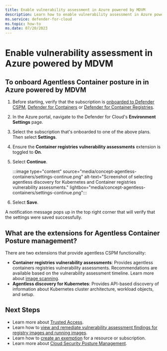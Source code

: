 ```yaml
---
title: Enable vulnerability assessment in Azure powered by MDVM
description: Learn how to enable vulnerability assessment in Azure powered by MDVM
ms.service: defender-for-cloud
ms.topic: how-to
ms.date: 07/20/2023
---
```


# Enable vulnerability assessment in Azure powered by MDVM

## To onboard Agentless Container posture in in Azure powered by MDVM

1. Before starting, verify that the subscription is [onboarded to Defender CSPM](enable-enhanced-security.md), [Defender for Containers](tutorial-enable-containers-azure.md) or [Defender for Container Registries](defender-for-container-registries-introduction.md).
1. In the Azure portal, navigate to the Defender for Cloud's **Environment Settings** page.

1. Select the subscription that's onboarded to one of the above plans. Then select **Settings**.

1. Ensure the **Container registries vulnerability assessments** extension is toggled to **On**.

1. Select **Continue**.

    :::image type="content" source="media/concept-agentless-containers/settings-continue.png" alt-text="Screenshot of selecting agentless discovery for Kubernetes and Container registries vulnerability assessments." lightbox="media/concept-agentless-containers/settings-continue.png":::

1. Select **Save**.

A notification message pops up in the top right corner that will verify that the settings were saved successfully.

## What are the extensions for Agentless Container Posture management?

There are two extensions that provide agentless CSPM functionality:

- **Container registries vulnerability assessments**: Provides agentless containers registries vulnerability assessments. Recommendations are available based on the vulnerability assessment timeline. Learn more about [image scanning](agentless-container-registry-vulnerability-assessment.md).
- **Agentless discovery for Kubernetes**: Provides API-based discovery of information about Kubernetes cluster architecture, workload objects, and setup.

## Next Steps

- Learn more about [Trusted Access](/azure/aks/trusted-access-feature).
- Learn how to [view and remediate vulnerability assessment findings for registry images and running images](view-and-remediate-vulnerability-assessment-findings.md).
- Learn how to [create an exemption](exempt-resource.md) for a resource or subscription.
- Learn more about [Cloud Security Posture Management](concept-cloud-security-posture-management.md).
